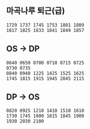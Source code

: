 ## 마곡나루 퇴근(급)

```
1729 1737 1745 1753 1801 1809
1817 1825 1833 1841 1849 1857
```

## OS -> DP

```
0640 0650 0700 0710 0715 0725
0730 0735
0840 0940 1225 1425 1525 1625
1745 1815 1915 1945 2045 2115
```

## DP -> OS

```
0820 0925 1210 1410 1510 1610
1730 1745 1800 1815 1845 1900
1930 2030 2100
```
